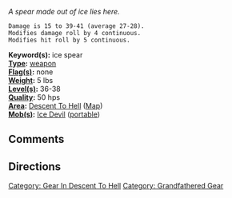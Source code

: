 *A spear made out of ice lies here.*

`Damage is 15 to 39-41 (average 27-28).`  
`Modifies damage roll by 4 continuous.`  
`Modifies hit roll by 5 continuous.`

**Keyword(s):** ice spear  
**[Type](:Category:_Object_Types "wikilink"):**
[weapon](:Category:_Melee_Weapons "wikilink")  
**[Flag(s)](:Category:_Object_Flags "wikilink"):** none  
**[Weight](Object_Weight "wikilink"):** 5 lbs  
**[Level(s)](Object_Level "wikilink"):** 36-38  
**[Quality](Object_Quality "wikilink"):** 50 hps  
**[Area](:Category:_Areas "wikilink"):** [Descent To
Hell](:Category:_Descent_To_Hell "wikilink")
([Map](Descent_To_Hell_Map "wikilink"))  
**[Mob(s)](:Category:_Mobs "wikilink"):** [Ice
Devil](Ice_Devil "wikilink") ([portable](Teleport "wikilink"))  

## Comments

## Directions

[Category: Gear In Descent To
Hell](Category:_Gear_In_Descent_To_Hell "wikilink") [Category:
Grandfathered Gear](Category:_Grandfathered_Gear "wikilink")
